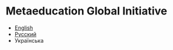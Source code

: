 # Metaeducation Global Initiative

- [English](Docs/The-Concept.md)
- [Русский](Docs/The-Concept-RU.md)
- Українська
